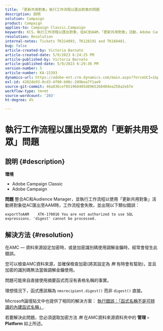 ```yaml
---
title: 「更新共用對象」執行工作流程以匯出對象的問題
description: 說明
solution: Campaign
product: Campaign
applies-to: Campaign Classic,Campaign
keywords: KCS，執行工作流程以匯出對象，從AC到AAM，「更新共用對象」活動，Adobe Campaign Classic、Adobe Campaign
resolution: Resolution
internal-notes: Tickets TK214093, TK128191 and TK168481.
bug: false
article-created-by: Victoria Barnato
article-created-date: 5/9/2023 6:24:25 PM
article-published-by: Victoria Barnato
article-published-date: 5/9/2023 6:29:36 PM
version-number: 5
article-number: KA-15393
dynamics-url: https://adobe-ent.crm.dynamics.com/main.aspx?forceUCI=1&pagetype=entityrecord&etn=knowledgearticle&id=9303dfb5-96ee-ed11-8849-6045bd006b25
exl-id: 4282de93-0cd3-4f00-b08c-289bea7f1ae9
source-git-commit: 46a836cef051968405d8965268404ea258a2eb7e
workflow-type: tm+mt
source-wordcount: '203'
ht-degree: 4%

---
```


# 執行工作流程以匯出受眾的「更新共用受眾」問題

## 說明 {#description}


<b>環境</b>

- Adobe Campaign Classic
- Adobe Campaign


<b>問題</b>
整合AC和Audience Manager，並執行工作流程以使用「更新共用對象」活動將對象從AC匯出至AAM時，工作流程會失敗，並出現以下類似錯誤：


```
exportToAAM    XTK-170016 You are not authorized to use SQL expressions. 'digest' cannot be processed.
```



## 解決方法 {#resolution}


在AMC — 資料來源設定加密時，或是加密識別碼使用調解金鑰時，經常會發生此錯誤。


您可以檢查AMC資料來源，並確保檢查加密(將其設定為 *無* 有時會有幫助)，並且加密的識別碼無法當做調解金鑰使用。


問題可能來自直接使用摘要函式而沒有表格名稱的事實。

理想情況下，函式應該稱為 `nmsrecipient.digest()` 而非 `digest()` 直接。


Microsoft論壇貼文中也提供了相同的解決方案： [執行錯誤：「函式名稱不是可辨識的內建函式名稱」](https://social.msdn.microsoft.com/Forums/sqlserver/en-US/66a6e3db-3ec6-4214-9d2f-a6a532a37db5/execution-error-the-function-name-is-not-a-recognized-builtin-function-name?forum=sqldatabaseengine).


若要解決此問題，您必須選取加密方法 *無* 在AMC資料來源資料夾中的 <b>管理</b> `>`  <b>Platform</b> 如上所述。

